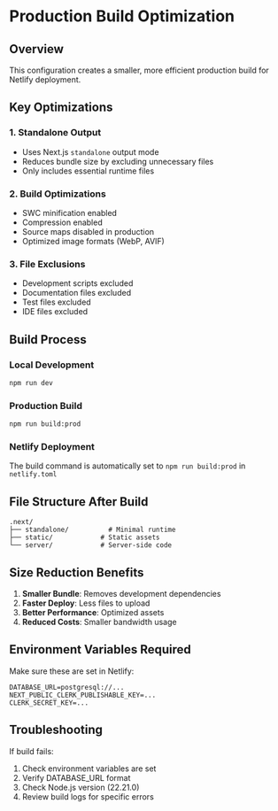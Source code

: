# Production Build Optimization

## Overview
This configuration creates a smaller, more efficient production build for Netlify deployment.

## Key Optimizations

### 1. **Standalone Output**
- Uses Next.js `standalone` output mode
- Reduces bundle size by excluding unnecessary files
- Only includes essential runtime files

### 2. **Build Optimizations**
- SWC minification enabled
- Compression enabled
- Source maps disabled in production
- Optimized image formats (WebP, AVIF)

### 3. **File Exclusions**
- Development scripts excluded
- Documentation files excluded
- Test files excluded
- IDE files excluded

## Build Process

### Local Development
```bash
npm run dev
```

### Production Build
```bash
npm run build:prod
```

### Netlify Deployment
The build command is automatically set to `npm run build:prod` in `netlify.toml`

## File Structure After Build

```
.next/
├── standalone/          # Minimal runtime
├── static/            # Static assets
└── server/            # Server-side code
```

## Size Reduction Benefits

1. **Smaller Bundle**: Removes development dependencies
2. **Faster Deploy**: Less files to upload
3. **Better Performance**: Optimized assets
4. **Reduced Costs**: Smaller bandwidth usage

## Environment Variables Required

Make sure these are set in Netlify:
```
DATABASE_URL=postgresql://...
NEXT_PUBLIC_CLERK_PUBLISHABLE_KEY=...
CLERK_SECRET_KEY=...
```

## Troubleshooting

If build fails:
1. Check environment variables are set
2. Verify DATABASE_URL format
3. Check Node.js version (22.21.0)
4. Review build logs for specific errors
